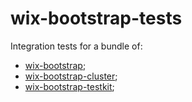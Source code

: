 # wix-bootstrap-tests

Integration tests for a bundle of:
 - [wix-bootstrap](../wix-bootstrap);
 - [wix-bootstrap-cluster](../wix-bootstrap-cluster);
 - [wix-bootstrap-testkit](../wix-bootstrap-testkit);